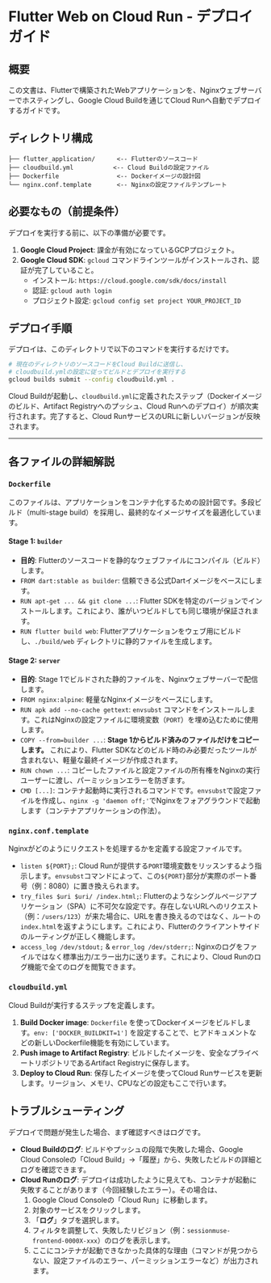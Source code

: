 # Flutter Web on Cloud Run - デプロイガイド

## 概要

この文書は、Flutterで構築されたWebアプリケーションを、Nginxウェブサーバーでホスティングし、Google Cloud Buildを通じてCloud Runへ自動でデプロイするガイドです。

## ディレクトリ構成

```
├── flutter_application/      <-- Flutterのソースコード
├── cloudbuild.yml           <-- Cloud Buildの設定ファイル
├── Dockerfile                <-- Dockerイメージの設計図
└── nginx.conf.template       <-- Nginxの設定ファイルテンプレート
```

## 必要なもの（前提条件）

デプロイを実行する前に、以下の準備が必要です。

1.  **Google Cloud Project**: 課金が有効になっているGCPプロジェクト。
2.  **Google Cloud SDK**: `gcloud` コマンドラインツールがインストールされ、認証が完了していること。
    *   インストール: `https://cloud.google.com/sdk/docs/install`
    *   認証: `gcloud auth login`
    *   プロジェクト設定: `gcloud config set project YOUR_PROJECT_ID`

## デプロイ手順

デプロイは、このディレクトリで以下のコマンドを実行するだけです。

```bash
# 現在のディレクトリのソースコードをCloud Buildに送信し、
# cloudbuild.ymlの設定に従ってビルドとデプロイを実行する
gcloud builds submit --config cloudbuild.yml .
```

Cloud Buildが起動し、`cloudbuild.yml`に定義されたステップ（Dockerイメージのビルド、Artifact Registryへのプッシュ、Cloud Runへのデプロイ）が順次実行されます。完了すると、Cloud RunサービスのURLに新しいバージョンが反映されます。

---

## 各ファイルの詳細解説

### `Dockerfile`

このファイルは、アプリケーションをコンテナ化するための設計図です。多段ビルド（multi-stage build）を採用し、最終的なイメージサイズを最適化しています。

#### Stage 1: `builder`

*   **目的**: Flutterのソースコードを静的なウェブファイルにコンパイル（ビルド）します。
*   `FROM dart:stable as builder`: 信頼できる公式Dartイメージをベースにします。
*   `RUN apt-get ... && git clone ...`: Flutter SDKを特定のバージョンでインストールします。これにより、誰がいつビルドしても同じ環境が保証されます。
*   `RUN flutter build web`: Flutterアプリケーションをウェブ用にビルドし、`./build/web` ディレクトリに静的ファイルを生成します。

#### Stage 2: `server`

*   **目的**: Stage 1でビルドされた静的ファイルを、Nginxウェブサーバーで配信します。
*   `FROM nginx:alpine`: 軽量なNginxイメージをベースにします。
*   `RUN apk add --no-cache gettext`: `envsubst` コマンドをインストールします。これはNginxの設定ファイルに環境変数（`PORT`）を埋め込むために使用します。
*   `COPY --from=builder ...`: **Stage 1からビルド済みのファイルだけをコピーします。** これにより、Flutter SDKなどのビルド時のみ必要だったツールが含まれない、軽量な最終イメージが作成されます。
*   `RUN chown ...`: コピーしたファイルと設定ファイルの所有権をNginxの実行ユーザーに渡し、パーミッションエラーを防ぎます。
*   `CMD [...]`: コンテナ起動時に実行されるコマンドです。`envsubst`で設定ファイルを作成し、`nginx -g 'daemon off;'`でNginxをフォアグラウンドで起動します（コンテナアプリケーションの作法）。

### `nginx.conf.template`

Nginxがどのようにリクエストを処理するかを定義する設定ファイルです。

*   `listen ${PORT};`: Cloud Runが提供する`PORT`環境変数をリッスンするよう指示します。`envsubst`コマンドによって、この`${PORT}`部分が実際のポート番号（例：8080）に置き換えられます。
*   `try_files $uri $uri/ /index.html;`: Flutterのようなシングルページアプリケーション（SPA）に不可欠な設定です。存在しないURLへのリクエスト（例：`/users/123`）が来た場合に、URLを書き換えるのではなく、ルートの`index.html`を返すようにします。これにより、Flutterのクライアントサイドのルーティングが正しく機能します。
*   `access_log /dev/stdout;` & `error_log /dev/stderr;`: Nginxのログをファイルではなく標準出力/エラー出力に送ります。これにより、Cloud Runのログ機能で全てのログを閲覧できます。

### `cloudbuild.yml`

Cloud Buildが実行するステップを定義します。

1.  **Build Docker image**: `Dockerfile` を使ってDockerイメージをビルドします。`env: ['DOCKER_BUILDKIT=1']` を設定することで、ヒアドキュメントなどの新しいDockerfile機能を有効にしています。
2.  **Push image to Artifact Registry**: ビルドしたイメージを、安全なプライベートリポジトリであるArtifact Registryに保存します。
3.  **Deploy to Cloud Run**: 保存したイメージを使ってCloud Runサービスを更新します。リージョン、メモリ、CPUなどの設定もここで行います。

## トラブルシューティング

デプロイで問題が発生した場合、まず確認すべきはログです。

*   **Cloud Buildのログ**: ビルドやプッシュの段階で失敗した場合、Google Cloud Consoleの「Cloud Build」->「履歴」から、失敗したビルドの詳細とログを確認できます。
*   **Cloud Runのログ**: デプロイは成功したように見えても、コンテナが起動に失敗することがあります（今回経験したエラー）。その場合は、
    1.  Google Cloud Consoleの「Cloud Run」に移動します。
    2.  対象のサービスをクリックします。
    3.  「**ログ**」タブを選択します。
    4.  フィルタを調整して、失敗したリビジョン（例：`sessionmuse-frontend-0000X-xxx`）のログを表示します。
    5.  ここにコンテナが起動できなかった具体的な理由（コマンドが見つからない、設定ファイルのエラー、パーミッションエラーなど）が出力されます。
